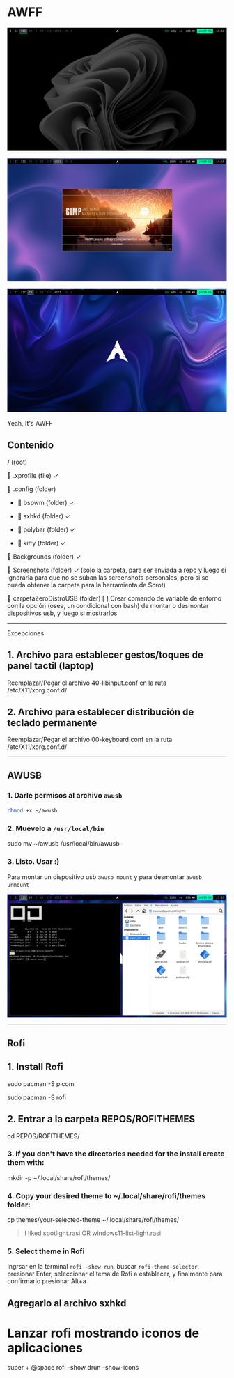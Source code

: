 # AWFF

![](./Screenshots/AWFFPREVW.png)

![](./Screenshots/openingGimp.png)

![](./Screenshots/favoriteBackground.png)

Yeah, It's AWFF

## Contenido

/ (root)

📄 .xprofile (file) ✓

📂 .config (folder)

- 📁 bspwm (folder) ✓

- 📁 sxhkd (folder) ✓

- 📁 polybar (folder) ✓

- 📁 kitty (folder) ✓

📁 Backgrounds (folder) ✓

📁 Screenshots (folder) ✓ (solo la carpeta, para ser enviada a repo y luego si ignorarla para que no se suban las screenshots personales, pero si se pueda obtener la carpeta para la herramienta de Scrot)

📁 carpetaZeroDistroUSB (folder) [ ] Crear comando de variable de entorno con la opción (osea, un condicional con bash) de montar o desmontar dispositivos usb, y luego si mostrarlos

---

Excepciones
## 1. Archivo para establecer gestos/toques de panel tactil (laptop)

Reemplazar/Pegar el archivo 40-libinput.conf en la ruta /etc/X11/xorg.conf.d/

## 2. Archivo para establecer distribución de teclado permanente

Reemplazar/Pegar el archivo 00-keyboard.conf en la ruta /etc/X11/xorg.conf.d/

---

## AWUSB

### 1. Darle permisos al archivo ```awusb```

```sh
chmod +x ~/awusb
```

### 2. Muévelo a ```/usr/local/bin```

sudo mv ~/awusb /usr/local/bin/awusb

### 3. Listo. Usar :)

Para montar un dispositivo usb ```awusb mount``` y para desmontar ```awusb unmount```

![](./Screenshots/AWUSBPREVIEW.png)

---

## Rofi

## 1. Install Rofi

sudo pacman -S picom

sudo pacman -S rofi

## 2. Entrar a la carpeta REPOS/ROFITHEMES 

cd REPOS/ROFITHEMES/

### 3. If you don't have the directories needed for the install create them with:

mkdir -p ~/.local/share/rofi/themes/

### 4. Copy your desired theme to ~/.local/share/rofi/themes folder:

cp themes/your-selected-theme ~/.local/share/rofi/themes/

> I  liked spotlight.rasi OR windows11-list-light.rasi

### 5. Select theme in Rofi

Ingrsar en la terminal ```rofi -show run```, buscar ```rofi-theme-selector```, presionar Enter, seleccionar el tema de Rofi a establecer, y finalmente para confirmarlo presionar Alt+a


## Agregarlo al archivo sxhkd
# Lanzar rofi mostrando iconos de aplicaciones
super + @space
    rofi -show drun -show-icons
